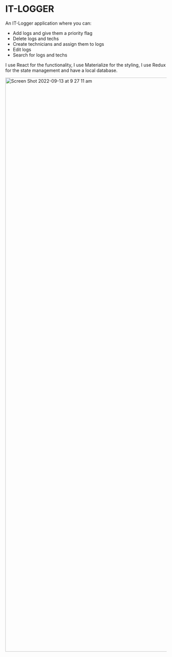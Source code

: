 # IT-LOGGER

An IT-Logger application where you can:

- Add logs and give them a priority flag
- Delete logs and techs
- Create technicians and assign them to logs
- Edit logs
- Search for logs and techs

I use React for the functionality, I use Materialize for the styling, I use Redux for the state management and have a local database.

<img width="1788" alt="Screen Shot 2022-09-13 at 9 27 11 am" src="https://user-images.githubusercontent.com/93498264/189781213-73a573e6-3d92-4709-af3e-494fccf8b167.png">
